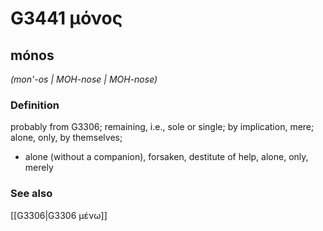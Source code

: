 # G3441 μόνος

## mónos

_(mon'-os | MOH-nose | MOH-nose)_

### Definition

probably from G3306; remaining, i.e., sole or single; by implication, mere; alone, only, by themselves; 

- alone (without a companion), forsaken, destitute of help, alone, only, merely

### See also

[[G3306|G3306 μένω]]

